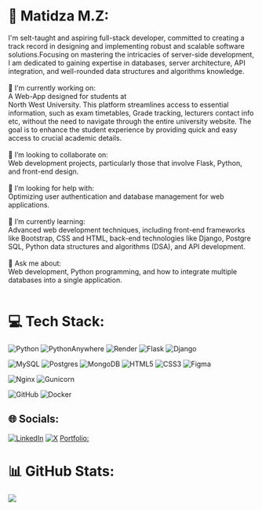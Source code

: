 # 💫 Matidza M.Z:

I'm selt-taught and aspiring full-stack developer, committed to creating a track record in designing and implementing robust and scalable software solutions.Focusing on mastering the intricacies of server-side development, I am dedicated to gaining expertise in databases, server architecture, API integration, and well-rounded data structures and algorithms knowledge.
<br/><br/>
🔭 I'm currently working on:<br> A Web-App designed for students at <br>North West University. This platform streamlines access to essential information, such as exam timetables, Grade tracking, lecturers contact info etc, without the need to navigate through the entire university website. The goal is to enhance the student experience by providing quick and easy access to crucial academic details.<br><br>👯 I’m looking to collaborate on:<br>Web development projects, particularly those that involve Flask, Python, and front-end design.<br><br>🤝 I’m looking for help with:<br>Optimizing user authentication and database management for web applications.<br><br>🌱 I’m currently learning:<br>Advanced web development techniques, including front-end frameworks like Bootstrap, CSS and HTML, back-end technologies like Django, Postgre SQL, Python data structures and algorithms (DSA), and API development.<br><br>💬 Ask me about:<br>Web development, Python programming, and how to integrate multiple databases into a single application.<br><br>

# 💻 Tech Stack:
![Python](https://img.shields.io/badge/python-3670A0?style=for-the-badge&logo=python&logoColor=ffdd54) 
![PythonAnywhere](https://img.shields.io/badge/pythonanywhere-%232F9FD7.svg?style=for-the-badge&logo=pythonanywhere&logoColor=151515)
![Render](https://img.shields.io/badge/Render-%46E3B7.svg?style=for-the-badge&logo=render&logoColor=white)
![Flask](https://img.shields.io/badge/flask-%23000.svg?style=for-the-badge&logo=flask&logoColor=white)
![Django](https://img.shields.io/badge/django-%23092E20.svg?style=for-the-badge&logo=django&logoColor=white)

![MySQL](https://img.shields.io/badge/mysql-4479A1.svg?style=for-the-badge&logo=mysql&logoColor=white)
![Postgres](https://img.shields.io/badge/postgres-%23316192.svg?style=for-the-badge&logo=postgresql&logoColor=white)
![MongoDB](https://img.shields.io/badge/MongoDB-%234ea94b.svg?style=for-the-badge&logo=mongodb&logoColor=white)
![HTML5](https://img.shields.io/badge/html5-%23E34F26.svg?style=for-the-badge&logo=html5&logoColor=white)
![CSS3](https://img.shields.io/badge/css3-%231572B6.svg?style=for-the-badge&logo=css3&logoColor=white)
![Figma](https://img.shields.io/badge/figma-%23F24E1E.svg?style=for-the-badge&logo=figma&logoColor=white)

![Nginx](https://img.shields.io/badge/nginx-%23009639.svg?style=for-the-badge&logo=nginx&logoColor=white)
![Gunicorn](https://img.shields.io/badge/gunicorn-%298729.svg?style=for-the-badge&logo=gunicorn&logoColor=white)

![GitHub](https://img.shields.io/badge/github-%23121011.svg?style=for-the-badge&logo=github&logoColor=white) 
![Docker](https://img.shields.io/badge/docker-%230db7ed.svg?style=for-the-badge&logo=docker&logoColor=white)

## 🌐 Socials:
[![LinkedIn](https://img.shields.io/badge/LinkedIn-%230077B5.svg?logo=linkedin&logoColor=white)](https://linkedin.com/in/https://www.linkedin.com/in/muwevho-m-z/) [![X](https://img.shields.io/badge/X-black.svg?logo=X&logoColor=white)](https://x.com/https://twitter.com/DLTA_Capital) 
[Portfolio: ](https://matidza.w3spaces.com/index.html)


# 📊 GitHub Stats:
![](https://github-readme-stats.vercel.app/api?username=matidza&theme=dark&hide_border=false&include_all_commits=true&count_private=true)
<br/>

<!--
## 🏆 GitHub Trophies
![](https://github-profile-trophy.vercel.app/?username=matidza&theme=radical&no-frame=false&no-bg=true&margin-w=4)

---
[![](https://visitcount.itsvg.in/api?id=matidza&icon=0&color=0)](https://visitcount.itsvg.in)-->

<!-- Proudly created with GPRM ( https://gprm.itsvg.in ) -->



